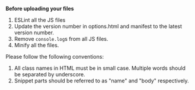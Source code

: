 **Before uploading your files**
1. ESLint all the JS files
2. Update the version number in options.html and manifest to the latest version number.
3. Remove `console.log`s from all JS files.
4. Minify all the files.

Please follow the following conventions:

1. All class names in HTML must be in small case. Multiple words should be separated by underscore.
2. Snippet parts should be referred to as "name" and "body" respectively.
